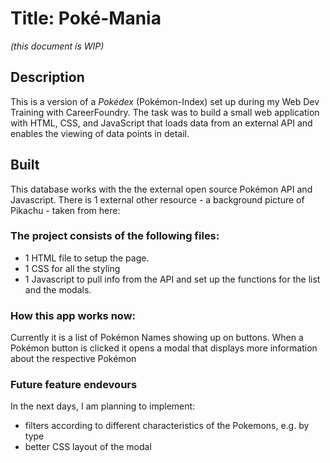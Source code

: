 # Title: Poké-Mania
*(this document is WIP)*

## Description 
This is a version of a *Pokédex* (Pokémon-Index) set up during my Web Dev Training with CareerFoundry. The task was to build a small web application with HTML, CSS, and JavaScript that loads data from an external API and enables the viewing of data points in detail.

## Built 
This database works with the the external open source Pokémon API 
and Javascript. There is 1 external other resource - a background picture of Pikachu - taken from here: 

### The project consists of the following files: 
- 1 HTML file to setup the page.
- 1 CSS for all the styling
- 1 Javascript to pull info from the API and set up the functions for the list and the modals.

### How this app works now:
Currently it is a list of Pokémon Names showing up on buttons. When a Pokémon button is clicked it opens a modal that displays more information about the respective Pokémon

### Future feature endevours
In the next days, I am planning to implement:
- filters according to different characteristics of the Pokemons, e.g. by type
- better CSS layout of the modal

